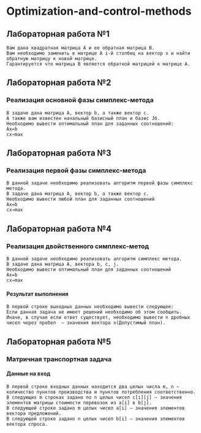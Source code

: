 # Optimization-and-control-methods

## Лабораторная работа №1
```
Вам дана квадратная матрица A и ее обратная матрица B.
Вам необходимо заменить в матрице A i-й столбец на вектор x и найти обратную матрицу к новой матрице.
Гарантируется что матрица B является обратной матрицей к матрице A.
```

## Лабораторная работа №2
### Реализация основной фазы симплекс-метода

```
В задаче дана матрица A, вектор b, а также вектор c.
А также вам известен начальный базисный план и базис Jб​.
Необходимо вывести оптимальный план для заданных соотношений:
Ax=b
cx→max⁡
```

## Лабораторная работа №3
### Реализация первой фазы симплекс-метода

```
В данной задаче необходимо реализовать алгоритм первой фазы симплекс метода.
В задаче дана матрица A, вектор b, а также вектор c.
Необходимо вывести любой план для заданных соотношений
Ax=b
cx→max⁡
```

## Лабораторная работа №4
### Реализация двойственного симплекс-метод

```
В данной задаче необходимо реализовать алгоритм симплекс метода.
В задаче дана матрица A, вектора b, c, j.
Необходимо вывести оптимальный план для заданных соотношений
Ax=b
cx→max⁡
```
#### Результат выполнения

```
В первой строке выходных данных необходимо вывести следующее:
Если данная задача не имеет решений необходимо об этом сообщить.
Иначе, в случае если ответ существует, необходимо вывести n дробных чисел через пробел  — значения вектора x(Допустимый план).
```

## Лабораторная работа №5
### Матричная транспортная задача

#### Данные на вход

```
В первой строке входных данных находится два целых числа m, n — количество пунктов производства и пунктов потребления соответственно.
В следующих m строках задано по n целых чисел c[i][j]​ — значения элементов матрицы стоимости перевозок из a[i] в b[j].
В следующей строке задано m целых чисел a[i] — значения элементов вектора предложений.
В следующей строке задано n целых чисел b[i] — значения элементов вектора спроса.
```
